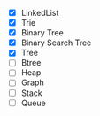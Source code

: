 - [x] LinkedList
- [x] Trie
- [x] Binary Tree
- [x] Binary Search Tree
- [x] Tree
- [ ] Btree
- [ ] Heap
- [ ] Graph
- [ ] Stack
- [ ] Queue
